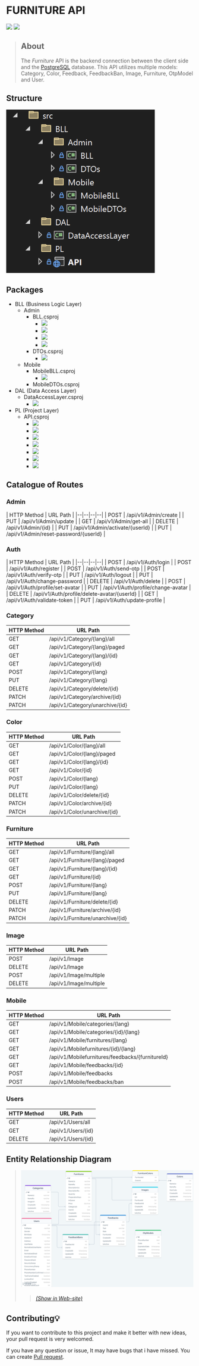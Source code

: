 # FURNITURE API
![](https://img.shields.io/badge/DotNet-8-blue.svg)
![](https://img.shields.io/badge/License-MIT-orange.svg)

> ## About
> The _Furniture_ API is the backend connection between the client side and the [PostgreSQL](https://www.postgresql.org/) database. This API utilizes multiple models: Category, Color, Feedback, FeedbackBan, Image, Furniture, OtpModel and User.


## Structure
<img src="./structure_files.png" alt="Structure files" width="400"/>


## Packages
- BLL (Business Logic Layer)
	- Admin
		- BLL.csproj
			- ![](https://img.shields.io/badge/Messager.EskizUz-2.0.0-blue.svg)
			- ![](https://img.shields.io/badge/Microsoft.AspNetCore.Authentication.JwtBearer-8.0.3-orange.svg)
			- ![](https://img.shields.io/badge/Microsoft.AspNetCore.Http.Features-5.0.17-yellow.svg)
			- ![](https://img.shields.io/badge/Microsoft.AspNetCore.Identity.EntityFrameworkCore-8.0.3-purple.svg)
		- DTOs.csproj
			- ![](https://img.shields.io/badge/TimeZoneConverter-6.1.0-papayawhip.svg)
	- Mobile
		- MobileBLL.csproj
			- ![](https://img.shields.io/badge/Newtonsoft.Json-13.0.3-1e13fe.svg)
		- MobileDTOs.csproj
- DAL (Data Access Layer)
	- DataAccessLayer.csproj
		- ![](https://img.shields.io/badge/Microsoft.AspNetCore.Identity.EntityFrameworkCore-8.0.3-green.svg)
- PL (Project Layer)
	- API.csproj
		- ![](https://img.shields.io/badge/Asp.Versioning.Mvc-8.0.0-11eecc.svg)
		- ![](https://img.shields.io/badge/AspNetCoreRateLimit-5.0.0-e1aacc.svg)
		- ![](https://img.shields.io/badge/Microsoft.Extensions.Caching.StackExchangeRedis-8.0.3-f00f00.svg)
		- ![](https://img.shields.io/badge/Npgsql.EntityFrameworkCore.PostgreSQL-8.0.2-green.svg) 
		- ![](https://img.shields.io/badge/Serilog-3.1.1-00ee11.svg)
		- ![](https://img.shields.io/badge/Serilog.AspNetCore-8.0.1-yellow.svg)
		- ![](https://img.shields.io/badge/Swashbuckle.AspNetCore-6.5.0-red.svg)



## Catalogue of Routes
### Admin
| HTTP Method | URL Path |
|--|--|--|--|
| POST | /api/v1/Admin/create |
| PUT | /api/v1/Admin/update |
| GET | /api/v1/Admin/get-all |
| DELETE | /api/v1/Admin/{id} |
| PUT | /api/v1/Admin/activate/{userId} |
| PUT | /api/v1/Admin/reset-password/{userId} |

### Auth
| HTTP Method | URL Path |
|--|--|--|--|
| POST | /api/v1/Auth/login |
| POST | /api/v1/Auth/register |
| POST | /api/v1/Auth/send-otp |
| POST | /api/v1/Auth/verify-otp |
| PUT | /api/v1/Auth/logout |
| PUT | /api/v1/Auth/change-password |
| DELETE | /api/v1/Auth/delete |
| POST | /api/v1/Auth/profile/set-avatar |
| PUT | /api/v1/Auth/profile/change-avatar |
| DELETE | /api/v1/Auth/profile/delete-avatar/{userId} |
| GET | /api/v1/Auth/validate-token |
| PUT | /api/v1/Auth/update-profile |

### Category
| HTTP Method | URL Path |
|--|--|
| GET | /api/v1/Category/{lang}/all |
| GET | /api/v1/Category/{lang}/paged |
| GET | /api/v1/Category/{lang}/{id} |
| GET | /api/v1/Category/{id} |
| POST | /api/v1/Category/{lang} |
| PUT | /api/v1/Category/{lang} |
| DELETE | /api/v1/Category/delete/{id} |
| PATCH | /api/v1/Category/archive/{id} |
| PATCH | /api/v1/Category/unarchive/{id} |

### Color
| HTTP Method | URL Path |
|--|--|
| GET | /api/v1/Color/{lang}/all |
| GET | /api/v1/Color/{lang}/paged |
| GET | /api/v1/Color/{lang}/{id} |
| GET | /api/v1/Color/{id} |
| POST | /api/v1/Color/{lang} |
| PUT | /api/v1/Color/{lang} |
| DELETE | /api/v1/Color/delete/{id} |
| PATCH | /api/v1/Color/archive/{id} |
| PATCH | /api/v1/Color/unarchive/{id} |

### Furniture
| HTTP Method | URL Path |
|--|--|
| GET | /api/v1/Furniture/{lang}/all |
| GET | /api/v1/Furniture/{lang}/paged |
| GET | /api/v1/Furniture/{lang}/{id} |
| GET | /api/v1/Furniture/{id} |
| POST | /api/v1/Furniture/{lang} |
| PUT | /api/v1/Furniture/{lang} |
| DELETE | /api/v1/Furniture/delete/{id} |
| PATCH | /api/v1/Furniture/archive/{id} |
| PATCH | /api/v1/Furniture/unarchive/{id} |

### Image
| HTTP Method | URL Path |
|--|--|
| POST | /api/v1/Image |
| DELETE | /api/v1/Image |
| POST | /api/v1/Image/multiple |
| DELETE | /api/v1/Image/multiple |

### Mobile
| HTTP Method | URL Path |
|--|--|
| GET | /api/v1/Mobile/categories/{lang} |
| GET | /api/v1/Mobile/categories/{id}/{lang} |
| GET | /api/v1/Mobile/furnitures/{lang} |
| GET | /api/v1/Mobilefurnitures/{id}/{lang} |
| GET | /api/v1/Mobilefurnitures/feedbacks/{furnitureId} |
| GET | /api/v1/Mobile/feedbacks/{id} |
| POST | /api/v1/Mobile/feedbacks |
| POST | /api/v1/Mobile/feedbacks/ban |

### Users
| HTTP Method | URL Path |
|--|--|
| GET | /api/v1/Users/all |
| GET | /api/v1/Users/{id} |
| DELETE | /api/v1/Users/{id} |

## Entity Relationship Diagram
> ![Structure](./structure.png)
>> ###### [(Show in Web-site)](https://drawsql.app/teams/my-manager/diagrams/furniture)

## Contributing💡
If you want to contribute to this project and make it better with new ideas, your pull request is very welcomed.

If you have any question or issue, It may have bugs that i have missed. You can create <a href="https://github.com/buzruk/Furniture/pulls">Pull request</a>.

